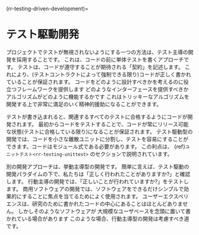 (rr-testing-driven-development)=
# テスト駆動開発

プロジェクトでテストが無視されないようにする一つの方法は、テスト主導の開発を採用することです。 これは、コードの前に単体テストを書くアプローチです。 テストは、コードが遵守することが期待される「契約」を記述します。 これにより、(テストコントラクトによって強制できる限り)コードが正しく書かれていることが保証されます。 コードをどのように設計すべきかを考えるのに役立つフレームワークを提供します どのようなインターフェースを提供すべきかアルゴリズムがどのように機能するかです これはトリッキーなアルゴリズムを開発する上で非常に満足のいく精神的援助になることができます。

テストが書き込まれると、関連するすべてのテストに合格するようにコードが開発されます。 最初からコードをテストすることで、コードが常にリリース可能な状態(テストに合格している限り)になることが保証されます。 テスト駆動型の開発では、コードを小さな離散ユニットに分割し、テストを容易にすることができます。コードはモジュール式である必要があります。 この利点は、 {ref}`ユニットテスト<rr-testing-unittest>` のセクションで説明されています。

別の開発アプローチは、挙動主導型の開発です。 簡単に言えば、テスト駆動の開発パラダイムの下で、私たちは「正しく行われたことがありますか?」と確認します。 行動主導の開発では、「正しいことが行われていますか?」をテストします。 商用ソフトウェアの開発では、ソフトウェアをできるだけシンプルで効果的にすることに焦点を当てるためによく使用されます。 ユーザーエクスペリエンスは、研究のために書かれたコードの中心にあることはほとんどありません。 しかしそのようなソフトウェアが 大規模なユーザベースを念頭に置いて書かれている場合があります このような場合、行動主導型の開発は考慮すべき道です。
